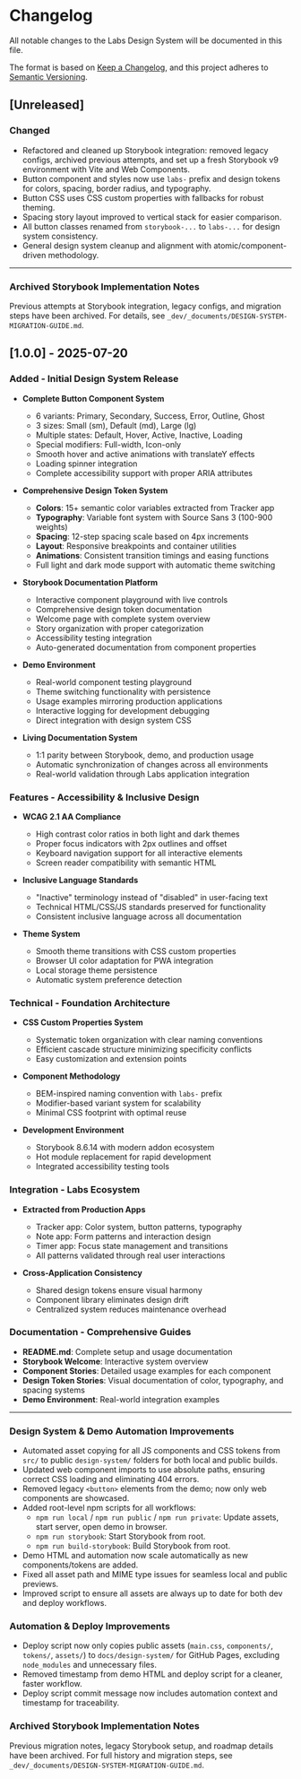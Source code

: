# Changelog

All notable changes to the Labs Design System will be documented in this file.

The format is based on [Keep a Changelog](https://keepachangelog.com/en/1.0.0/),
and this project adheres to [Semantic Versioning](https://semver.org/spec/v2.0.0.html).


## [Unreleased]

### Changed
- Refactored and cleaned up Storybook integration: removed legacy configs, archived previous attempts, and set up a fresh Storybook v9 environment with Vite and Web Components.
- Button component and styles now use `labs-` prefix and design tokens for colors, spacing, border radius, and typography.
- Button CSS uses CSS custom properties with fallbacks for robust theming.
- Spacing story layout improved to vertical stack for easier comparison.
- All button classes renamed from `storybook-...` to `labs-...` for design system consistency.
- General design system cleanup and alignment with atomic/component-driven methodology.

---

### Archived Storybook Implementation Notes

Previous attempts at Storybook integration, legacy configs, and migration steps have been archived. For details, see `_dev/_documents/DESIGN-SYSTEM-MIGRATION-GUIDE.md`.

## [1.0.0] - 2025-07-20

### Added - Initial Design System Release
- **Complete Button Component System**
  - 6 variants: Primary, Secondary, Success, Error, Outline, Ghost
  - 3 sizes: Small (sm), Default (md), Large (lg)
  - Multiple states: Default, Hover, Active, Inactive, Loading
  - Special modifiers: Full-width, Icon-only
  - Smooth hover and active animations with translateY effects
  - Loading spinner integration
  - Complete accessibility support with proper ARIA attributes

- **Comprehensive Design Token System**
  - **Colors**: 15+ semantic color variables extracted from Tracker app
  - **Typography**: Variable font system with Source Sans 3 (100-900 weights)
  - **Spacing**: 12-step spacing scale based on 4px increments
  - **Layout**: Responsive breakpoints and container utilities
  - **Animations**: Consistent transition timings and easing functions
  - Full light and dark mode support with automatic theme switching

- **Storybook Documentation Platform**
  - Interactive component playground with live controls
  - Comprehensive design token documentation
  - Welcome page with complete system overview
  - Story organization with proper categorization
  - Accessibility testing integration
  - Auto-generated documentation from component properties

- **Demo Environment**
  - Real-world component testing playground
  - Theme switching functionality with persistence
  - Usage examples mirroring production applications
  - Interactive logging for development debugging
  - Direct integration with design system CSS

- **Living Documentation System**
  - 1:1 parity between Storybook, demo, and production usage
  - Automatic synchronization of changes across all environments
  - Real-world validation through Labs application integration

### Features - Accessibility & Inclusive Design
- **WCAG 2.1 AA Compliance**
  - High contrast color ratios in both light and dark themes
  - Proper focus indicators with 2px outlines and offset
  - Keyboard navigation support for all interactive elements
  - Screen reader compatibility with semantic HTML

- **Inclusive Language Standards**
  - "Inactive" terminology instead of "disabled" in user-facing text
  - Technical HTML/CSS/JS standards preserved for functionality
  - Consistent inclusive language across all documentation

- **Theme System**
  - Smooth theme transitions with CSS custom properties
  - Browser UI color adaptation for PWA integration
  - Local storage theme persistence
  - Automatic system preference detection

### Technical - Foundation Architecture
- **CSS Custom Properties System**
  - Systematic token organization with clear naming conventions
  - Efficient cascade structure minimizing specificity conflicts
  - Easy customization and extension points

- **Component Methodology**
  - BEM-inspired naming convention with `labs-` prefix
  - Modifier-based variant system for scalability
  - Minimal CSS footprint with optimal reuse

- **Development Environment**
  - Storybook 8.6.14 with modern addon ecosystem
  - Hot module replacement for rapid development
  - Integrated accessibility testing tools

### Integration - Labs Ecosystem
- **Extracted from Production Apps**
  - Tracker app: Color system, button patterns, typography
  - Note app: Form patterns and interaction design
  - Timer app: Focus state management and transitions
  - All patterns validated through real user interactions

- **Cross-Application Consistency**
  - Shared design tokens ensure visual harmony
  - Component library eliminates design drift
  - Centralized system reduces maintenance overhead

### Documentation - Comprehensive Guides
- **README.md**: Complete setup and usage documentation
- **Storybook Welcome**: Interactive system overview
- **Component Stories**: Detailed usage examples for each component
- **Design Token Stories**: Visual documentation of color, typography, and spacing systems
- **Demo Environment**: Real-world integration examples

---

### Design System & Demo Automation Improvements
- Automated asset copying for all JS components and CSS tokens from `src/` to public `design-system/` folders for both local and public builds.
- Updated web component imports to use absolute paths, ensuring correct CSS loading and eliminating 404 errors.
- Removed legacy `<button>` elements from the demo; now only web components are showcased.
- Added root-level npm scripts for all workflows:
  - `npm run local` / `npm run public` / `npm run private`: Update assets, start server, open demo in browser.
  - `npm run storybook`: Start Storybook from root.
  - `npm run build-storybook`: Build Storybook from root.
- Demo HTML and automation now scale automatically as new components/tokens are added.
- Fixed all asset path and MIME type issues for seamless local and public previews.
- Improved script to ensure all assets are always up to date for both dev and deploy workflows.

### Automation & Deploy Improvements
- Deploy script now only copies public assets (`main.css`, `components/`, `tokens/`, `assets/`) to `docs/design-system/` for GitHub Pages, excluding `node_modules` and unnecessary files.
- Removed timestamp from demo HTML and deploy script for a cleaner, faster workflow.
- Deploy script commit message now includes automation context and timestamp for traceability.

### Archived Storybook Implementation Notes

Previous migration notes, legacy Storybook setup, and roadmap details have been archived. For full history and migration steps, see `_dev/_documents/DESIGN-SYSTEM-MIGRATION-GUIDE.md`.
